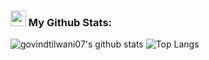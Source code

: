 ### <img src='https://media1.giphy.com/media/du3J3cXyzhj75IOgvA/giphy.gif?cid=ecf05e47x2g034i9pzwtzzsd3xgg2w9nr94t4tflbbgo3008&rid=giphy.gif' width='25' /> My Github Stats:
![govindtilwani07's github stats](https://github-readme-stats.vercel.app/api?username=govindtilwani07&show_icons=true&title_color=ffc857&icon_color=8ac926&text_color=daf7dc&bg_color=151515&hide=issues&count_public=true&include_all_commits=true)
![Top Langs](https://github-readme-stats.vercel.app/api/top-langs/?username=govindtilwani07&layout=compact&text_color=daf7dc&bg_color=151515&hide=css,html,php,java)
